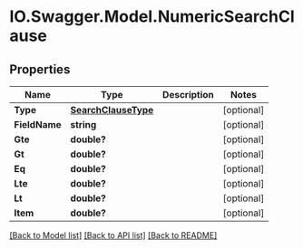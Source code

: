 # IO.Swagger.Model.NumericSearchClause
## Properties

Name | Type | Description | Notes
------------ | ------------- | ------------- | -------------
**Type** | [**SearchClauseType**](SearchClauseType.md) |  | [optional] 
**FieldName** | **string** |  | [optional] 
**Gte** | **double?** |  | [optional] 
**Gt** | **double?** |  | [optional] 
**Eq** | **double?** |  | [optional] 
**Lte** | **double?** |  | [optional] 
**Lt** | **double?** |  | [optional] 
**Item** | **double?** |  | [optional] 

[[Back to Model list]](../README.md#documentation-for-models) [[Back to API list]](../README.md#documentation-for-api-endpoints) [[Back to README]](../README.md)

